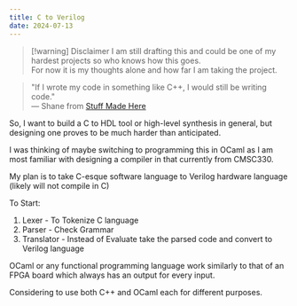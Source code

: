 ```yaml
---
title: C to Verilog
date: 2024-07-13
---
```

> [!warning] Disclaimer
> I am still drafting this and could be one of my hardest projects so who knows how this goes.  
> For now it is my thoughts alone and how far I am taking the project.

> "If I wrote my code in something like C++, I would still be writing code."  
> — Shane from [Stuff Made Here](https://www.youtube.com/@StuffMadeHere)

So, I want to build a C to HDL tool or high-level synthesis in general, but designing one proves to be much harder than anticipated.

I was thinking of maybe switching to programming this in OCaml as I am most familiar with designing a compiler in that currently from CMSC330.

My plan is to take C-esque software language to Verilog hardware language  
(likely will not compile in C)

To Start:
1. Lexer - To Tokenize C language
2. Parser - Check Grammar
3. Translator - Instead of Evaluate take the parsed code and convert to Verilog language

OCaml or any functional programming language work similarly to that of an FPGA board which always has an output for every input.

Considering to use both C++ and OCaml each for different purposes.